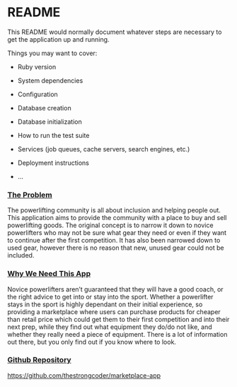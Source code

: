 # README

This README would normally document whatever steps are necessary to get the
application up and running.

Things you may want to cover:

* Ruby version

* System dependencies

* Configuration

* Database creation

* Database initialization

* How to run the test suite

* Services (job queues, cache servers, search engines, etc.)

* Deployment instructions

* ...

### <b><u> The Problem </u></b>

The powerlifting community is all about inclusion and helping people out. This application aims to provide the community with a place to buy and sell powerlifting goods. The original concept is to narrow it down to novice powerlifters who may not be sure what gear they need or even if they want to continue after the first competition. It has also been narrowed down to used gear, however there is no reason that new, unused gear could not be included. 

### <b><u> Why We Need This App </u></b>

Novice powerlifters aren’t guaranteed that they will have a good coach, or the right advice to get into or stay into the sport. Whether a powerlifter stays in the sport is highly dependant on their initial experience, so providing a marketplace where users can purchase products for cheaper than retail price which could get them to their first competition and into their next prep, while they find out what equipment they do/do not like, and whether they really need a piece of equipment. There is a lot of information out there, but you only find out if you know where to look. 
<br>
### <b><u> Github Repository</u></b>
https://github.com/thestrongcoder/marketplace-app

